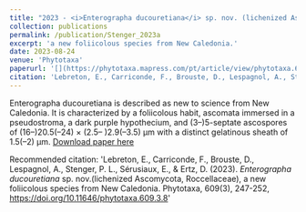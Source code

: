 ```yaml
---
title: "2023 - <i>Enterographa ducouretiana</i> sp. nov. (lichenized Ascomycota, Roccellaceae), a new foliicolous species from New Caledonia"
collection: publications
permalink: /publication/Stenger_2023a
excerpt: 'a new foliicolous species from New Caledonia.'
date: 2023-08-24
venue: 'Phytotaxa'
paperurl: '[](https://phytotaxa.mapress.com/pt/article/view/phytotaxa.609.3.8)'
citation: 'Lebreton, E., Carriconde, F., Brouste, D., Lespagnol, A., Stenger, P. L., Sérusiaux, E., & Ertz, D. (2023). <i>Enterographa ducouretiana</i> sp. nov.(lichenized Ascomycota, Roccellaceae), a new foliicolous species from New Caledonia. Phytotaxa, 609(3), 247-252, https://doi.org/10.11646/phytotaxa.609.3.8'
---
```

Enterographa ducouretiana is described as new to science from New Caledonia. It is characterized by a foliicolous habit, ascomata immersed in a pseudostroma, a dark purple hypothecium, and (3–)5-septate ascospores of (16–)20.5(–24) × (2.5– )2.9(–3.5) μm with a distinct gelatinous sheath of 1.5(–2) μm.
[Download paper here](https://phytotaxa.mapress.com/pt/article/view/phytotaxa.609.3.8)

Recommended citation: 'Lebreton, E., Carriconde, F., Brouste, D., Lespagnol, A., Stenger, P. L., Sérusiaux, E., & Ertz, D. (2023). <i>Enterographa ducouretiana</i> sp. nov.(lichenized Ascomycota, Roccellaceae), a new foliicolous species from New Caledonia. Phytotaxa, 609(3), 247-252, https://doi.org/10.11646/phytotaxa.609.3.8'


